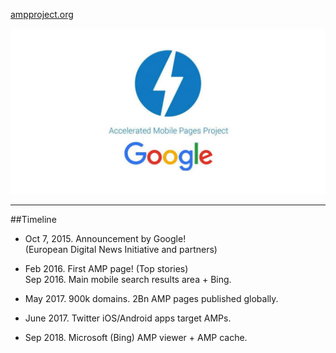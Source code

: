 [ampproject.org](http://ampproject.org/)

![Google AMP](./assets/logo1.jpg)

---

##Timeline

- Oct 7, 2015. Announcement by Google! <br/>
(European Digital News Initiative and partners) 

- Feb 2016. First AMP page! (Top stories) <br/>
Sep 2016. Main mobile search results area + Bing.

- May 2017. 900k domains. 2Bn AMP pages published globally.

- June 2017. Twitter iOS/Android apps target AMPs. 

- Sep 2018. Microsoft (Bing) AMP viewer + AMP cache.